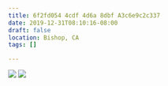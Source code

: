 ```yaml
---
title: 6f2fd054 4cdf 4d6a 8dbf A3c6e9c2c337
date: 2019-12-31T08:10:16-08:00
draft: false
location: Bishop, CA
tags: []

---
```



[![](https://d17enza3bfujl8.cloudfront.net/L1010425.jpg)](/img/l1010425)
[![](https://d17enza3bfujl8.cloudfront.net/L1010419.jpg)](/img/l1010419)

